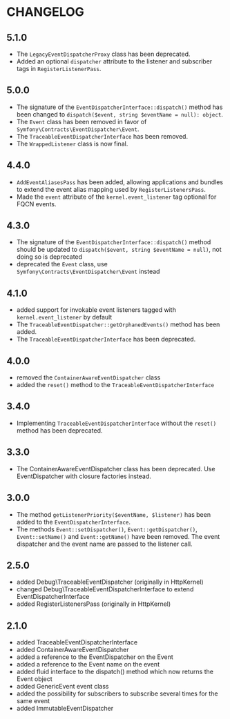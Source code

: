 CHANGELOG
=========

5.1.0
-----

* The `LegacyEventDispatcherProxy` class has been deprecated.
* Added an optional `dispatcher` attribute to the listener and subscriber tags in `RegisterListenerPass`.

5.0.0
-----

* The signature of the `EventDispatcherInterface::dispatch()` method has been changed
  to `dispatch($event, string $eventName = null): object`.
* The `Event` class has been removed in favor of `Symfony\Contracts\EventDispatcher\Event`.
* The `TraceableEventDispatcherInterface` has been removed.
* The `WrappedListener` class is now final.

4.4.0
-----

* `AddEventAliasesPass` has been added, allowing applications and bundles to extend the event alias mapping used
  by `RegisterListenersPass`.
* Made the `event` attribute of the `kernel.event_listener` tag optional for FQCN events.

4.3.0
-----

* The signature of the `EventDispatcherInterface::dispatch()` method should be updated
  to `dispatch($event, string $eventName = null)`, not doing so is deprecated
* deprecated the `Event` class, use `Symfony\Contracts\EventDispatcher\Event` instead

4.1.0
-----

* added support for invokable event listeners tagged with `kernel.event_listener` by default
* The `TraceableEventDispatcher::getOrphanedEvents()` method has been added.
* The `TraceableEventDispatcherInterface` has been deprecated.

4.0.0
-----

* removed the `ContainerAwareEventDispatcher` class
* added the `reset()` method to the `TraceableEventDispatcherInterface`

3.4.0
-----

* Implementing `TraceableEventDispatcherInterface` without the `reset()` method has been deprecated.

3.3.0
-----

* The ContainerAwareEventDispatcher class has been deprecated. Use EventDispatcher with closure factories instead.

3.0.0
-----

* The method `getListenerPriority($eventName, $listener)` has been added to the
  `EventDispatcherInterface`.
* The methods `Event::setDispatcher()`, `Event::getDispatcher()`, `Event::setName()`
  and `Event::getName()` have been removed. The event dispatcher and the event name are passed to the listener call.

2.5.0
-----

* added Debug\TraceableEventDispatcher (originally in HttpKernel)
* changed Debug\TraceableEventDispatcherInterface to extend EventDispatcherInterface
* added RegisterListenersPass (originally in HttpKernel)

2.1.0
-----

* added TraceableEventDispatcherInterface
* added ContainerAwareEventDispatcher
* added a reference to the EventDispatcher on the Event
* added a reference to the Event name on the event
* added fluid interface to the dispatch() method which now returns the Event object
* added GenericEvent event class
* added the possibility for subscribers to subscribe several times for the same event
* added ImmutableEventDispatcher
